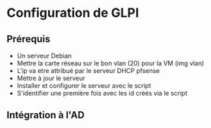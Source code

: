 # Configuration de GLPI

## Prérequis

- Un serveur Debian
- Mettre la carte réseau sur le bon vlan (20) pour la VM
(img vlan)
- L'ip va etre attribué par le serveur DHCP pfsense
- Mettre à jour le serveur
- Installer et configurer le serveur avec le script 
- S'identifier une première fois avec les id créés via le script

## Intégration à l'AD

